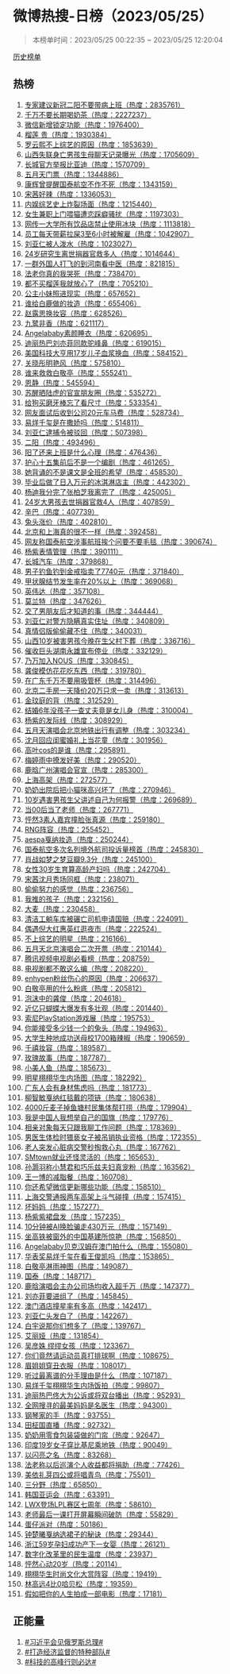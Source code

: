 <h1>
微博热搜-日榜（2023/05/25）
</h1>
<blockquote>
<p>
本榜单时间：2023/05/25 00:22:35 ~ 2023/05/25 12:20:04
</p>
</blockquote>
<p>
<a href="https://github.com/daifee/weibo-hot-search/tree/main/archives/daily">历史榜单</a>
</p>
<h2>
热榜
</h2>
<ol>

<li>
<a href="https://s.weibo.com/weibo?q=%23%E4%B8%93%E5%AE%B6%E5%BB%BA%E8%AE%AE%E6%96%B0%E5%86%A0%E4%BA%8C%E9%98%B3%E4%B8%8D%E8%A6%81%E5%B8%A6%E7%97%85%E4%B8%8A%E7%8F%AD%23" target="weibo">
专家建议新冠二阳不要带病上班（热度：2835761）
</a>
</li>

<li>
<a href="https://s.weibo.com/weibo?q=%23%E5%8D%83%E4%B8%87%E4%B8%8D%E8%A6%81%E9%95%BF%E6%9C%9F%E5%96%9D%E5%A5%B6%E8%8C%B6%23" target="weibo">
千万不要长期喝奶茶（热度：2227237）
</a>
</li>

<li>
<a href="https://s.weibo.com/weibo?q=%23%E5%BE%AE%E4%BF%A1%E6%96%B0%E5%A2%9E%E9%94%81%E5%AE%9A%E5%8A%9F%E8%83%BD%23" target="weibo">
微信新增锁定功能（热度：1976400）
</a>
</li>

<li>
<a href="https://s.weibo.com/weibo?q=%23%E6%A6%B4%E8%8E%B2%20%E8%B4%B5%23" target="weibo">
榴莲 贵（热度：1930384）
</a>
</li>

<li>
<a href="https://s.weibo.com/weibo?q=%23%E7%BD%97%E4%BA%91%E7%86%99%E4%B8%8D%E4%B8%8A%E7%BB%BC%E8%89%BA%E7%9A%84%E5%8E%9F%E5%9B%A0%23" target="weibo">
罗云熙不上综艺的原因（热度：1853639）
</a>
</li>

<li>
<a href="https://s.weibo.com/weibo?q=%23%E5%B1%B1%E8%A5%BF%E5%A4%B1%E8%81%94%E8%BA%AB%E4%BA%A1%E7%94%B7%E5%AD%A9%E7%94%9F%E6%AF%8D%E8%81%8A%E5%A4%A9%E8%AE%B0%E5%BD%95%E6%9B%9D%E5%85%89%23" target="weibo">
山西失联身亡男孩生母聊天记录曝光（热度：1705609）
</a>
</li>

<li>
<a href="https://s.weibo.com/weibo?q=%23%E9%95%BF%E5%9F%8E%E5%AE%98%E6%96%B9%E4%B8%BE%E6%8A%A5%E6%AF%94%E4%BA%9A%E8%BF%AA%23" target="weibo">
长城官方举报比亚迪（热度：1570709）
</a>
</li>

<li>
<a href="https://s.weibo.com/weibo?q=%23%E4%BA%94%E6%9C%88%E5%A4%A9%E9%97%A8%E7%A5%A8%23" target="weibo">
五月天门票（热度：1344886）
</a>
</li>

<li>
<a href="https://s.weibo.com/weibo?q=%23%E5%BA%B7%E8%BE%89%E6%9B%BE%E6%8F%90%E9%86%92%E5%9B%BD%E6%B3%B0%E8%88%AA%E7%A9%BA%E4%B8%8D%E4%BD%9C%E4%B8%8D%E6%AD%BB%23" target="weibo">
康辉曾提醒国泰航空不作不死（热度：1343159）
</a>
</li>

<li>
<a href="https://s.weibo.com/weibo?q=%23%E5%AE%8B%E8%8C%9C%E5%A5%BD%E8%BE%A3%23" target="weibo">
宋茜好辣（热度：1336053）
</a>
</li>

<li>
<a href="https://s.weibo.com/weibo?q=%23%E5%86%85%E5%A8%B1%E7%BB%BC%E8%89%BA%E5%8F%B2%E4%B8%8A%E7%82%B8%E8%A3%82%E5%9C%BA%E9%9D%A2%23" target="weibo">
内娱综艺史上炸裂场面（热度：1215440）
</a>
</li>

<li>
<a href="https://s.weibo.com/weibo?q=%23%E5%A5%B3%E7%94%9F%E5%85%BC%E8%81%8C%E4%B8%8A%E9%97%A8%E5%96%82%E7%8C%AB%E9%81%AD%E6%81%8B%E8%B8%A9%E7%99%96%E9%AA%9A%E6%89%B0%23" target="weibo">
女生兼职上门喂猫遭恋踩癖骚扰（热度：1197303）
</a>
</li>

<li>
<a href="https://s.weibo.com/weibo?q=%23%E7%BD%91%E4%BC%A0%E4%B8%80%E5%A4%A7%E5%AD%A6%E6%89%80%E6%9C%89%E9%A5%AE%E5%93%81%E5%BA%97%E7%A6%81%E6%AD%A2%E4%BD%BF%E7%94%A8%E5%86%B0%E5%9D%97%23" target="weibo">
网传一大学所有饮品店禁止使用冰块（热度：1113818）
</a>
</li>

<li>
<a href="https://s.weibo.com/weibo?q=%23%E5%91%98%E5%B7%A5%E6%AF%8F%E5%A4%A9%E5%B8%A6%E8%96%AA%E6%8B%89%E5%B1%8E3%E8%87%B36%E5%B0%8F%E6%97%B6%E8%A2%AB%E8%A7%A3%E9%9B%87%23" target="weibo">
员工每天带薪拉屎3至6小时被解雇（热度：1042907）
</a>
</li>

<li>
<a href="https://s.weibo.com/weibo?q=%23%E5%88%98%E4%BA%9A%E4%BB%81%E8%A2%AB%E4%BA%BA%E6%B3%BC%E6%B0%B4%23" target="weibo">
刘亚仁被人泼水（热度：1023027）
</a>
</li>

<li>
<a href="https://s.weibo.com/weibo?q=%2324%E5%B2%81%E7%A0%94%E7%A9%B6%E7%94%9F%E7%A6%BB%E4%B8%96%E6%8D%90%E5%99%A8%E5%AE%98%E6%95%91%E5%A4%9A%E4%BA%BA%23" target="weibo">
24岁研究生离世捐器官救多人（热度：1014644）
</a>
</li>

<li>
<a href="https://s.weibo.com/weibo?q=%23%E4%B8%80%E7%BE%A4%E5%A4%96%E5%9B%BD%E4%BA%BA%E6%89%93%E9%A3%9E%E7%9A%84%E5%88%B0%E6%B2%B3%E5%8D%97%E7%9C%8B%E4%B8%AD%E5%8C%BB%23" target="weibo">
一群外国人打飞的到河南看中医（热度：821815）
</a>
</li>

<li>
<a href="https://s.weibo.com/weibo?q=%23%E6%B3%95%E8%80%81%E4%BD%A0%E7%9C%9F%E7%9A%84%E6%88%91%E5%93%AD%E6%AD%BB%23" target="weibo">
法老你真的我哭死（热度：738470）
</a>
</li>

<li>
<a href="https://s.weibo.com/weibo?q=%23%E9%83%BD%E4%B8%8D%E4%B9%B0%E6%A6%B4%E8%8E%B2%E6%88%91%E5%B0%B1%E6%94%BE%E5%BF%83%E4%BA%86%23" target="weibo">
都不买榴莲我就放心了（热度：705210）
</a>
</li>

<li>
<a href="https://s.weibo.com/weibo?q=%23%E5%85%AC%E4%B8%BB%E5%B0%8F%E5%A6%B9%E7%85%A7%E8%BF%9B%E7%8E%B0%E5%AE%9E%23" target="weibo">
公主小妹照进现实（热度：657652）
</a>
</li>

<li>
<a href="https://s.weibo.com/weibo?q=%23%E8%B0%81%E7%BB%99%E7%99%BD%E9%B9%BF%E5%81%9A%E7%9A%84%E5%A6%86%E9%80%A0%23" target="weibo">
谁给白鹿做的妆造（热度：655406）
</a>
</li>

<li>
<a href="https://s.weibo.com/weibo?q=%23%E8%B5%B5%E9%9C%B2%E6%80%9D%E6%8D%A2%E5%A6%86%E5%AE%B9%23" target="weibo">
赵露思换妆容（热度：628526）
</a>
</li>

<li>
<a href="https://s.weibo.com/weibo?q=%23%E4%B9%9D%E9%B9%AD%E9%9D%9E%E9%A6%99%23" target="weibo">
九鹭非香（热度：621117）
</a>
</li>

<li>
<a href="https://s.weibo.com/weibo?q=%23Angelababy%E7%B4%A0%E9%A2%9C%E7%9D%A1%E8%A1%A3%23" target="weibo">
Angelababy素颜睡衣（热度：620695）
</a>
</li>

<li>
<a href="https://s.weibo.com/weibo?q=%23%E8%BF%AA%E4%B8%BD%E7%83%AD%E5%B7%B4%E5%88%98%E4%BA%A6%E8%8F%B2%E5%90%8C%E6%AC%BE%E9%A9%BC%E5%B3%B0%E9%BC%BB%23" target="weibo">
迪丽热巴刘亦菲同款驼峰鼻（热度：619015）
</a>
</li>

<li>
<a href="https://s.weibo.com/weibo?q=%23%E7%BE%8E%E5%9B%BD%E7%A7%91%E6%8A%80%E5%A4%A7%E4%BA%A8%E7%94%A817%E5%B2%81%E5%84%BF%E5%AD%90%E8%A1%80%E6%B5%86%E6%8D%A2%E8%A1%80%23" target="weibo">
美国科技大亨用17岁儿子血浆换血（热度：584152）
</a>
</li>

<li>
<a href="https://s.weibo.com/weibo?q=%23%E5%85%B3%E6%99%93%E5%BD%A4%E6%98%8E%E8%89%B3%E9%A3%8E%23" target="weibo">
关晓彤明艳风（热度：575810）
</a>
</li>

<li>
<a href="https://s.weibo.com/weibo?q=%23%E8%B0%81%E6%9D%A5%E6%95%91%E6%95%91%E7%99%BD%E6%95%AC%E4%BA%AD%23" target="weibo">
谁来救救白敬亭（热度：555241）
</a>
</li>

<li>
<a href="https://s.weibo.com/weibo?q=%23%E6%81%A9%E9%9D%99%23" target="weibo">
恩静（热度：545594）
</a>
</li>

<li>
<a href="https://s.weibo.com/weibo?q=%23%E8%8B%8F%E9%86%92%E6%99%92%E9%99%86%E8%99%8E%E7%9A%84%E5%AE%98%E5%AE%A3%E6%9C%8B%E5%8F%8B%E5%9C%88%23" target="weibo">
苏醒晒陆虎的官宣朋友圈（热度：535272）
</a>
</li>

<li>
<a href="https://s.weibo.com/weibo?q=%23%E7%BB%99%E7%8B%97%E4%B9%B0%E7%A3%A8%E7%89%99%E6%A3%92%E5%BF%98%E4%BA%86%E7%9C%8B%E5%B0%BA%E5%AF%B8%23" target="weibo">
给狗买磨牙棒忘了看尺寸（热度：533354）
</a>
</li>

<li>
<a href="https://s.weibo.com/weibo?q=%23%E7%BD%91%E5%8F%8B%E9%9D%A2%E8%AF%95%E5%90%8E%E6%94%B6%E5%88%B0%E5%85%AC%E5%8F%B820%E5%85%83%E8%BD%A6%E9%A9%AC%E8%B4%B9%23" target="weibo">
网友面试后收到公司20元车马费（热度：528734）
</a>
</li>

<li>
<a href="https://s.weibo.com/weibo?q=%23%E6%98%93%E7%83%8A%E5%8D%83%E7%8E%BA%E6%98%AF%E5%9C%A8%E6%92%92%E5%A8%87%E5%90%97%23" target="weibo">
易烊千玺是在撒娇吗（热度：514811）
</a>
</li>

<li>
<a href="https://s.weibo.com/weibo?q=%23%E5%88%98%E4%BA%9A%E4%BB%81%E9%80%AE%E6%8D%95%E4%BB%A4%E8%A2%AB%E9%A9%B3%E5%9B%9E%23" target="weibo">
刘亚仁逮捕令被驳回（热度：507398）
</a>
</li>

<li>
<a href="https://s.weibo.com/weibo?q=%23%E4%BA%8C%E9%98%B3%23" target="weibo">
二阳（热度：493496）
</a>
</li>

<li>
<a href="https://s.weibo.com/weibo?q=%23%E9%98%B3%E4%BA%86%E8%BF%98%E6%9D%A5%E4%B8%8A%E7%8F%AD%E6%98%AF%E4%BB%80%E4%B9%88%E5%BF%83%E7%90%86%23" target="weibo">
阳了还来上班是什么心理（热度：476436）
</a>
</li>

<li>
<a href="https://s.weibo.com/weibo?q=%23%E6%8A%A4%E5%BF%83%E5%8D%81%E4%BA%94%E9%9B%86%E5%89%8D%E5%90%8E%E4%B8%8D%E6%98%AF%E4%B8%80%E4%B8%AA%E7%BC%96%E5%89%A7%23" target="weibo">
护心十五集前后不是一个编剧（热度：461265）
</a>
</li>

<li>
<a href="https://s.weibo.com/weibo?q=%23%E5%A5%B9%E8%83%8C%E8%AF%B5%E7%9A%84%E4%B8%8D%E6%98%AF%E8%AF%BE%E6%96%87%E6%98%AF%E5%85%A8%E7%8F%AD%E7%9A%84%E5%B8%8C%E6%9C%9B%23" target="weibo">
她背诵的不是课文是全班的希望（热度：458530）
</a>
</li>

<li>
<a href="https://s.weibo.com/weibo?q=%23%E6%AF%95%E4%B8%9A%E5%90%8E%E5%81%9A%E4%BA%86%E6%97%A5%E5%85%A5%E4%B8%87%E5%85%83%E7%9A%84%E5%86%B0%E6%B7%87%E6%B7%8B%E5%BA%97%E4%B8%BB%23" target="weibo">
毕业后做了日入万元的冰淇淋店主（热度：442302）
</a>
</li>

<li>
<a href="https://s.weibo.com/weibo?q=%23%E6%9D%A8%E8%BF%AA%E6%88%91%E5%88%86%E5%AE%8C%E4%BA%86%E5%BC%A0%E6%9F%8F%E8%8A%9D%E6%88%91%E7%A6%BB%E5%AE%8C%E4%BA%86%23" target="weibo">
杨迪我分完了张柏芝我离完了（热度：425005）
</a>
</li>

<li>
<a href="https://s.weibo.com/weibo?q=%2324%E5%B2%81%E5%A4%A7%E7%94%B7%E5%AD%A9%E5%8E%BB%E4%B8%96%E6%8D%90%E5%99%A8%E5%AE%98%E6%95%914%E4%BA%BA%23" target="weibo">
24岁大男孩去世捐器官救4人（热度：407859）
</a>
</li>

<li>
<a href="https://s.weibo.com/weibo?q=%23%E8%BE%9B%E5%B7%B4%23" target="weibo">
辛巴（热度：407739）
</a>
</li>

<li>
<a href="https://s.weibo.com/weibo?q=%23%E5%85%94%E5%A4%B4%E6%B6%A8%E4%BB%B7%23" target="weibo">
兔头涨价（热度：402810）
</a>
</li>

<li>
<a href="https://s.weibo.com/weibo?q=%23%E5%8C%97%E4%BA%AC%E5%92%8C%E4%B8%8A%E6%B5%B7%E7%9C%9F%E7%9A%84%E5%BE%88%E4%B8%8D%E4%B8%80%E6%A0%B7%23" target="weibo">
北京和上海真的很不一样（热度：392458）
</a>
</li>

<li>
<a href="https://s.weibo.com/weibo?q=%23%E7%BD%91%E5%8F%8B%E7%A7%B0%E5%9B%BD%E6%B3%B0%E8%88%AA%E7%A9%BA%E6%B6%89%E4%BA%8B%E8%88%AA%E7%8F%AD%E6%8C%A8%E4%B8%AA%E9%97%AE%E8%A6%81%E4%B8%8D%E8%A6%81%E6%AF%9B%E6%AF%AF%23" target="weibo">
网友称国泰航空涉事航班挨个问要不要毛毯（热度：390674）
</a>
</li>

<li>
<a href="https://s.weibo.com/weibo?q=%23%E6%9D%A8%E7%B4%AB%E8%A1%A8%E6%83%85%E7%AE%A1%E7%90%86%23" target="weibo">
杨紫表情管理（热度：390111）
</a>
</li>

<li>
<a href="https://s.weibo.com/weibo?q=%23%E9%95%BF%E5%9F%8E%E6%B1%BD%E8%BD%A6%23" target="weibo">
长城汽车（热度：379868）
</a>
</li>

<li>
<a href="https://s.weibo.com/weibo?q=%23%E7%94%B7%E5%AD%90%E9%92%93%E9%B1%BC%E9%92%93%E5%88%B0%E9%87%91%E6%88%92%E6%8C%87%E5%8D%96%E4%BA%867740%E5%85%83%23" target="weibo">
男子钓鱼钓到金戒指卖了7740元（热度：371840）
</a>
</li>

<li>
<a href="https://s.weibo.com/weibo?q=%23%E7%94%B2%E7%8A%B6%E8%85%BA%E7%BB%93%E8%8A%82%E5%8F%91%E7%94%9F%E7%8E%87%E5%9C%A820%25%E4%BB%A5%E4%B8%8A%23" target="weibo">
甲状腺结节发生率在20%以上（热度：369068）
</a>
</li>

<li>
<a href="https://s.weibo.com/weibo?q=%23%E8%8B%B1%E4%BC%9F%E8%BE%BE%23" target="weibo">
英伟达（热度：357108）
</a>
</li>

<li>
<a href="https://s.weibo.com/weibo?q=%23%E8%8E%AB%E5%85%B0%E7%89%B9%23" target="weibo">
莫兰特（热度：347626）
</a>
</li>

<li>
<a href="https://s.weibo.com/weibo?q=%23%E4%BA%A4%E4%BA%86%E7%94%B7%E6%9C%8B%E5%8F%8B%E5%90%8E%E6%89%8D%E7%9F%A5%E9%81%93%E7%9A%84%E4%BA%8B%23" target="weibo">
交了男朋友后才知道的事（热度：344444）
</a>
</li>

<li>
<a href="https://s.weibo.com/weibo?q=%23%E5%88%98%E4%BA%9A%E4%BB%81%E5%AF%B9%E8%AD%A6%E6%96%B9%E9%9A%90%E7%9E%92%E7%9C%9F%E5%AE%9E%E4%BD%8F%E5%9D%80%23" target="weibo">
刘亚仁对警方隐瞒真实住址（热度：340809）
</a>
</li>

<li>
<a href="https://s.weibo.com/weibo?q=%23%E7%9C%9F%E6%83%85%E4%BE%A3%E7%89%88%E5%81%B7%E5%81%B7%E8%97%8F%E4%B8%8D%E4%BD%8F%23" target="weibo">
真情侣版偷偷藏不住（热度：340031）
</a>
</li>

<li>
<a href="https://s.weibo.com/weibo?q=%23%E5%B1%B1%E8%A5%BF10%E5%B2%81%E8%A2%AB%E5%AE%B3%E7%94%B7%E5%AD%A9%E4%BB%8A%E6%99%9A%E5%9C%A8%E7%94%9F%E7%88%B6%E6%9D%91%E4%B8%8B%E8%91%AC%23" target="weibo">
山西10岁被害男孩今晚在生父村下葬（热度：336716）
</a>
</li>

<li>
<a href="https://s.weibo.com/weibo?q=%23%E5%82%AC%E6%94%B6%E5%B7%A8%E5%A4%B4%E6%B9%96%E5%8D%97%E6%B0%B8%E9%9B%84%E5%AE%A3%E5%B8%83%E5%81%9C%E4%B8%9A%23" target="weibo">
催收巨头湖南永雄宣布停业（热度：332129）
</a>
</li>

<li>
<a href="https://s.weibo.com/weibo?q=%23%E4%B9%83%E4%B8%87%E5%8A%A0%E5%85%A5NOUS%23" target="weibo">
乃万加入NOUS（热度：330845）
</a>
</li>

<li>
<a href="https://s.weibo.com/weibo?q=%23%E9%BE%9A%E4%BF%8A%E6%A8%A1%E4%BB%BF%E8%8A%B1%E8%8A%B1%E5%90%83%E4%B8%9C%E8%A5%BF%23" target="weibo">
龚俊模仿花花吃东西（热度：319780）
</a>
</li>

<li>
<a href="https://s.weibo.com/weibo?q=%23%E5%9C%A8%E5%B9%BF%E4%B8%9C%E5%8D%83%E4%B8%87%E4%B8%8D%E8%A6%81%E7%94%A8%E5%90%B8%E7%AE%A1%E6%9D%AF%23" target="weibo">
在广东千万不要用吸管杯（热度：314496）
</a>
</li>

<li>
<a href="https://s.weibo.com/weibo?q=%23%E5%8C%97%E4%BA%AC%E4%BA%8C%E6%89%8B%E6%88%BF%E4%B8%80%E5%A4%A9%E9%99%8D%E4%BB%B720%E4%B8%87%E5%8F%AA%E6%B1%82%E4%B8%80%E5%8D%96%23" target="weibo">
北京二手房一天降价20万只求一卖（热度：313613）
</a>
</li>

<li>
<a href="https://s.weibo.com/weibo?q=%23%E9%87%91%E7%8E%9F%E5%BA%AD%E7%9A%84%E8%83%8C%23" target="weibo">
金玟庭的背（热度：312529）
</a>
</li>

<li>
<a href="https://s.weibo.com/weibo?q=%23%E7%BB%93%E5%A9%9A6%E5%B9%B4%E6%B2%A1%E5%AD%A9%E5%AD%90%E4%B8%80%E6%9F%A5%E4%B8%88%E5%A4%AB%E7%AB%9F%E6%98%AF%E5%A5%B3%E5%84%BF%E8%BA%AB%23" target="weibo">
结婚6年没孩子一查丈夫竟是女儿身（热度：310004）
</a>
</li>

<li>
<a href="https://s.weibo.com/weibo?q=%23%E6%9D%A8%E7%B4%AB%E7%9A%84%E5%8F%91%E9%99%85%E7%BA%BF%23" target="weibo">
杨紫的发际线（热度：308929）
</a>
</li>

<li>
<a href="https://s.weibo.com/weibo?q=%23%E4%BA%94%E6%9C%88%E5%A4%A9%E6%BC%94%E5%94%B1%E4%BC%9A%E5%8C%97%E4%BA%AC%E5%9C%B0%E9%93%81%E5%87%BA%E8%A1%8C%E6%9C%89%E8%B0%83%E6%95%B4%23" target="weibo">
五月天演唱会北京地铁出行有调整（热度：303234）
</a>
</li>

<li>
<a href="https://s.weibo.com/weibo?q=%23%E6%B2%88%E6%9C%88%E5%9B%9E%E5%BA%94%E9%97%BA%E8%9C%9C%E5%A9%9A%E7%A4%BC%E4%B8%8A%E5%BD%93%E8%8A%B1%E7%AB%A5%23" target="weibo">
沈月回应闺蜜婚礼上当花童（热度：301956）
</a>
</li>

<li>
<a href="https://s.weibo.com/weibo?q=%23%E9%AB%98%E5%8F%B6cos%E7%9A%84%E6%98%AF%E8%B0%81%23" target="weibo">
高叶cos的是谁（热度：295891）
</a>
</li>

<li>
<a href="https://s.weibo.com/weibo?q=%23%E6%A2%85%E5%A9%B7%E9%9B%A8%E4%B8%AD%E6%92%A9%E5%8F%91%E5%A5%BD%E7%BE%8E%23" target="weibo">
梅婷雨中撩发好美（热度：290520）
</a>
</li>

<li>
<a href="https://s.weibo.com/weibo?q=%23%E9%B9%BF%E6%99%97%E5%B9%BF%E5%B7%9E%E6%BC%94%E5%94%B1%E4%BC%9A%E5%AE%98%E5%AE%A3%23" target="weibo">
鹿晗广州演唱会官宣（热度：285300）
</a>
</li>

<li>
<a href="https://s.weibo.com/weibo?q=%23%E4%B8%8A%E6%B5%B7%E9%AB%98%E6%9E%B6%23" target="weibo">
上海高架（热度：272577）
</a>
</li>

<li>
<a href="https://s.weibo.com/weibo?q=%23%E5%A5%B6%E5%A5%B6%E5%87%BA%E9%99%A2%E5%90%8E%E6%8A%8A%E5%B0%8F%E7%8C%AB%E5%92%AA%E9%AB%98%E5%85%B4%E5%9D%8F%E4%BA%86%23" target="weibo">
奶奶出院后把小猫咪高兴坏了（热度：270946）
</a>
</li>

<li>
<a href="https://s.weibo.com/weibo?q=%2310%E5%B2%81%E9%81%87%E5%AE%B3%E7%94%B7%E5%AD%A9%E7%94%9F%E7%88%B6%E8%AE%B2%E8%BF%B0%E8%87%AA%E5%B7%B1%E4%B8%BA%E4%BD%95%E6%8A%A5%E8%AD%A6%23" target="weibo">
10岁遇害男孩生父讲述自己为何报警（热度：269689）
</a>
</li>

<li>
<a href="https://s.weibo.com/weibo?q=%23%E5%BD%9300%E5%90%8E%E5%BD%93%E4%BA%86%E8%80%81%E5%B8%88%23" target="weibo">
当00后当了老师（热度：267771）
</a>
</li>

<li>
<a href="https://s.weibo.com/weibo?q=%23%E6%80%A6%E7%84%B63%E7%B4%A0%E4%BA%BA%E5%98%89%E5%AE%BE%E6%92%9E%E8%84%B8%E5%BC%A0%E7%9C%9F%E6%BA%90%23" target="weibo">
怦然3素人嘉宾撞脸张真源（热度：259180）
</a>
</li>

<li>
<a href="https://s.weibo.com/weibo?q=%23RNG%E9%98%B5%E5%AE%B9%23" target="weibo">
RNG阵容（热度：255452）
</a>
</li>

<li>
<a href="https://s.weibo.com/weibo?q=%23aespa%E6%88%9B%E7%BA%B3%E5%A6%86%E9%80%A0%23" target="weibo">
aespa戛纳妆造（热度：250244）
</a>
</li>

<li>
<a href="https://s.weibo.com/weibo?q=%23%E5%9B%BD%E6%B3%B0%E8%88%AA%E7%A9%BA%E5%A4%9A%E6%AC%A1%E5%90%8D%E5%88%97%E5%A2%83%E5%A4%96%E8%88%AA%E5%8F%B8%E6%8A%95%E8%AF%89%E9%87%8F%E6%A6%9C%E9%A6%96%23" target="weibo">
国泰航空多次名列境外航司投诉量榜首（热度：245830）
</a>
</li>

<li>
<a href="https://s.weibo.com/weibo?q=%23%E8%82%96%E6%88%98%E5%A6%82%E6%A2%A6%E4%B9%8B%E6%A2%A6%E8%B1%86%E7%93%A39.3%E5%88%86%23" target="weibo">
肖战如梦之梦豆瓣9.3分（热度：245100）
</a>
</li>

<li>
<a href="https://s.weibo.com/weibo?q=%23%E5%A5%B3%E6%80%A730%E5%B2%81%E7%94%9F%E8%82%B2%E7%AE%97%E9%AB%98%E9%BE%84%E4%BA%A7%E5%A6%87%E5%90%97%23" target="weibo">
女性30岁生育算高龄产妇吗（热度：242704）
</a>
</li>

<li>
<a href="https://s.weibo.com/weibo?q=%23%E5%AE%8B%E8%8C%9C%E6%B2%88%E6%9C%88%E7%A7%80%E5%9C%BA%E5%90%8C%E6%A1%86%23" target="weibo">
宋茜沈月秀场同框（热度：238071）
</a>
</li>

<li>
<a href="https://s.weibo.com/weibo?q=%23%E5%81%B7%E5%81%B7%E5%8A%AA%E5%8A%9B%E7%9A%84%E6%84%9F%E8%A7%89%23" target="weibo">
偷偷努力的感觉（热度：236756）
</a>
</li>

<li>
<a href="https://s.weibo.com/weibo?q=%23%E6%88%91%E6%8E%A8%E7%9A%84%E5%AD%A9%E5%AD%90%23" target="weibo">
我推的孩子（热度：232156）
</a>
</li>

<li>
<a href="https://s.weibo.com/weibo?q=%23%E5%A4%A7%E9%BA%A6%23" target="weibo">
大麦（热度：230458）
</a>
</li>

<li>
<a href="https://s.weibo.com/weibo?q=%23%E6%B8%85%E6%B4%81%E5%B7%A5%E8%BA%BA%E8%BD%A6%E5%BA%93%E8%A2%AB%E7%A2%BE%E4%BA%A1%E5%8F%B8%E6%9C%BA%E7%94%B3%E8%AF%B7%E5%9B%BD%E8%B5%94%23" target="weibo">
清洁工躺车库被碾亡司机申请国赔（热度：224091）
</a>
</li>

<li>
<a href="https://s.weibo.com/weibo?q=%23%E5%81%B6%E9%81%87%E5%80%AA%E5%A4%A7%E7%BA%A2%E6%83%A0%E8%8B%B1%E7%BA%A2%E9%80%9B%E5%A4%9C%E5%B8%82%23" target="weibo">
偶遇倪大红惠英红逛夜市（热度：222524）
</a>
</li>

<li>
<a href="https://s.weibo.com/weibo?q=%23%E4%B8%8D%E4%B8%8A%E7%BB%BC%E8%89%BA%E7%9A%84%E6%98%8E%E6%98%9F%23" target="weibo">
不上综艺的明星（热度：216166）
</a>
</li>

<li>
<a href="https://s.weibo.com/weibo?q=%23%E4%BA%94%E6%9C%88%E5%A4%A9%E5%8C%97%E4%BA%AC%E6%BC%94%E5%94%B1%E4%BC%9A%E4%BA%8C%E6%AC%A1%E5%BC%80%E7%A5%A8%23" target="weibo">
五月天北京演唱会二次开票（热度：210144）
</a>
</li>

<li>
<a href="https://s.weibo.com/weibo?q=%23%E8%85%BE%E8%AE%AF%E8%A7%86%E9%A2%91%E7%94%B5%E8%A7%86%E5%89%A7%E5%BF%85%E7%9C%8B%E6%A6%9C%23" target="weibo">
腾讯视频电视剧必看榜（热度：208759）
</a>
</li>

<li>
<a href="https://s.weibo.com/weibo?q=%23%E7%94%B5%E8%A7%86%E5%89%A7%E9%83%BD%E4%B8%8D%E6%95%A2%E8%BF%99%E4%B9%88%E7%BC%96%23" target="weibo">
电视剧都不敢这么编（热度：208220）
</a>
</li>

<li>
<a href="https://s.weibo.com/weibo?q=%23enhypen%E7%B2%89%E4%B8%9D%E4%BC%A4%E5%BF%83%E7%9A%84%E5%8E%9F%E5%9B%A0%23" target="weibo">
enhypen粉丝伤心的原因（热度：206637）
</a>
</li>

<li>
<a href="https://s.weibo.com/weibo?q=%23%E7%99%BD%E6%95%AC%E4%BA%AD%E7%94%A8%E7%9A%84%E4%BB%80%E4%B9%88%E7%B2%89%E5%BA%95%23" target="weibo">
白敬亭用的什么粉底（热度：205812）
</a>
</li>

<li>
<a href="https://s.weibo.com/weibo?q=%23%E6%B3%A1%E6%B2%AB%E4%B8%AD%E7%9A%84%E9%BE%9A%E4%BF%8A%23" target="weibo">
泡沫中的龚俊（热度：204618）
</a>
</li>

<li>
<a href="https://s.weibo.com/weibo?q=%23%E8%BF%91%E4%BA%BF%E5%8F%AA%E8%9D%B4%E8%9D%B6%E5%A4%A7%E7%88%86%E5%8F%91%E6%9C%89%E5%A4%9A%E5%A3%AE%E8%A7%82%23" target="weibo">
近亿只蝴蝶大爆发有多壮观（热度：201440）
</a>
</li>

<li>
<a href="https://s.weibo.com/weibo?q=%23%E7%B4%A2%E5%B0%BCPlayStation%E6%B8%B8%E6%88%8F%E5%B1%95%23" target="weibo">
索尼PlayStation游戏展（热度：195753）
</a>
</li>

<li>
<a href="https://s.weibo.com/weibo?q=%23%E4%BD%A0%E8%83%BD%E6%8E%A5%E5%8F%97%E5%A4%9A%E5%B0%91%E9%92%B1%E4%B8%80%E4%B8%AA%E7%9A%84%E5%85%94%E5%A4%B4%23" target="weibo">
你能接受多少钱一个的兔头（热度：194963）
</a>
</li>

<li>
<a href="https://s.weibo.com/weibo?q=%23%E5%A4%A7%E5%AD%A6%E7%94%9F%E7%A7%8D%E5%9C%B0%E6%88%90%E5%8A%9F%E9%80%81%E6%AF%8D%E6%A0%A11700%E7%AE%B1%E8%BE%A3%E6%A4%92%23" target="weibo">
大学生种地成功送母校1700箱辣椒（热度：190659）
</a>
</li>

<li>
<a href="https://s.weibo.com/weibo?q=%23%E5%8D%83%E7%A6%A7%E5%A6%86%E5%AE%B9%23" target="weibo">
千禧妆容（热度：189587）
</a>
</li>

<li>
<a href="https://s.weibo.com/weibo?q=%23%E7%8E%AB%E7%91%B0%E6%95%85%E4%BA%8B%23" target="weibo">
玫瑰故事（热度：187787）
</a>
</li>

<li>
<a href="https://s.weibo.com/weibo?q=%23%E5%B0%8F%E7%BE%8E%E4%BA%BA%E9%B1%BC%23" target="weibo">
小美人鱼（热度：185673）
</a>
</li>

<li>
<a href="https://s.weibo.com/weibo?q=%23%E6%98%8E%E6%98%9F%E6%A0%A9%E6%A0%A9%E5%8D%8E%E7%94%9F%E5%86%85%E5%9C%BA%E5%9B%BE%23" target="weibo">
明星栩栩华生内场图（热度：182292）
</a>
</li>

<li>
<a href="https://s.weibo.com/weibo?q=%23%E5%B9%BF%E4%B8%9C%E4%BA%BA%E4%BC%9A%E6%9C%89%E8%BA%AB%E6%9D%90%E7%84%A6%E8%99%91%E5%90%97%23" target="weibo">
广东人会有身材焦虑吗（热度：181773）
</a>
</li>

<li>
<a href="https://s.weibo.com/weibo?q=%23%E6%9F%B3%E6%99%BA%E6%95%8F%E6%88%9B%E7%BA%B3%E7%BA%A2%E6%AF%AF%E6%88%B4%E7%9A%84%E9%A1%B9%E9%93%BE%23" target="weibo">
柳智敏戛纳红毯戴的项链（热度：180638）
</a>
</li>

<li>
<a href="https://s.weibo.com/weibo?q=%234000%E6%96%A4%E9%BA%A6%E5%AD%90%E6%8E%89%E9%B1%BC%E5%A1%98%E6%9D%91%E6%B0%91%E9%9B%86%E4%BD%93%E5%B8%AE%E6%89%93%E6%8D%9E%23" target="weibo">
4000斤麦子掉鱼塘村民集体帮打捞（热度：179904）
</a>
</li>

<li>
<a href="https://s.weibo.com/weibo?q=%23%E6%88%91%E6%98%AF%E4%B8%AD%E5%9B%BD%E4%BA%BA%E6%88%91%E6%83%B3%E4%B8%BE%E8%87%AA%E5%B7%B1%E7%9A%84%E5%9B%BD%E6%97%97%23" target="weibo">
我是中国人我想举自己的国旗（热度：179776）
</a>
</li>

<li>
<a href="https://s.weibo.com/weibo?q=%23%E7%9B%B8%E4%BA%B2%E5%AF%B9%E8%B1%A1%E6%AF%8F%E5%A4%A9%E5%8F%AA%E8%B7%9F%E6%88%91%E8%81%8A%E5%B7%A5%E4%BD%9C%E9%97%AE%E9%A2%98%23" target="weibo">
相亲对象每天只跟我聊工作问题（热度：178369）
</a>
</li>

<li>
<a href="https://s.weibo.com/weibo?q=%23%E7%94%B7%E5%8C%BB%E7%94%9F%E4%BD%93%E6%A3%80%E6%97%B6%E7%8C%A5%E4%BA%B5%E5%A5%B3%E5%AD%90%E8%A2%AB%E5%90%8A%E9%94%80%E6%89%A7%E4%B8%9A%E8%B5%84%E6%A0%BC%23" target="weibo">
男医生体检时猥亵女子被吊销执业资格（热度：172355）
</a>
</li>

<li>
<a href="https://s.weibo.com/weibo?q=%23%E8%80%81%E4%BA%BA%E7%AA%81%E5%8F%91%E5%BF%83%E8%84%8F%E7%97%85%E4%BA%A4%E8%AD%A6%E7%A7%92%E6%8E%8F%E6%95%91%E5%BF%83%E4%B8%B8%23" target="weibo">
老人突发心脏病交警秒掏救心丸（热度：167762）
</a>
</li>

<li>
<a href="https://s.weibo.com/weibo?q=%23SMtown%E5%B0%B1%E4%B8%9A%E8%BF%98%E6%80%AA%E7%81%B5%E6%B4%BB%E7%9A%84%23" target="weibo">
SMtown就业还怪灵活的（热度：165653）
</a>
</li>

<li>
<a href="https://s.weibo.com/weibo?q=%23%E5%AD%99%E7%81%8F%E7%BE%BD%E7%A7%B0%E5%B0%8F%E6%85%A7%E5%90%9B%E5%92%8C%E5%B7%A7%E4%B9%90%E5%85%B9%E5%A4%AB%E5%A6%87%E7%9C%9F%E5%AE%A0%E7%B2%89%23" target="weibo">
孙灏羽称小慧君和巧乐兹夫妇真宠粉（热度：163562）
</a>
</li>

<li>
<a href="https://s.weibo.com/weibo?q=%23%E7%8E%8B%E4%B8%80%E5%8D%9A%E7%9A%84%E5%87%8F%E8%84%82%E9%A4%90%23" target="weibo">
王一博的减脂餐（热度：160708）
</a>
</li>

<li>
<a href="https://s.weibo.com/weibo?q=%23%E4%BD%A0%E8%BF%98%E5%B8%8C%E6%9C%9B%E5%BE%AE%E4%BF%A1%E6%9B%B4%E6%96%B0%E5%93%AA%E4%BA%9B%E5%8A%9F%E8%83%BD%23" target="weibo">
你还希望微信更新哪些功能（热度：158510）
</a>
</li>

<li>
<a href="https://s.weibo.com/weibo?q=%23%E4%B8%8A%E6%B5%B7%E4%BA%A4%E8%AD%A6%E9%80%9A%E6%8A%A5%E4%B8%A4%E8%BD%A6%E9%AB%98%E6%9E%B6%E4%B8%8A%E6%96%97%E6%B0%94%E7%A2%B0%E6%92%9E%23" target="weibo">
上海交警通报两车高架上斗气碰撞（热度：157415）
</a>
</li>

<li>
<a href="https://s.weibo.com/weibo?q=%23%E5%9D%8F%E5%A6%88%E5%A6%88%23" target="weibo">
坏妈妈（热度：157277）
</a>
</li>

<li>
<a href="https://s.weibo.com/weibo?q=%23%E6%9D%A8%E7%B4%AB%E7%B4%AB%E8%A3%99%E7%9B%98%E5%8F%91%23" target="weibo">
杨紫紫裙盘发（热度：157235）
</a>
</li>

<li>
<a href="https://s.weibo.com/weibo?q=%2310%E5%88%86%E9%92%9F%E8%A2%ABAI%E6%8D%A2%E8%84%B8%E9%AA%97%E8%B5%B0430%E4%B8%87%E5%85%83%23" target="weibo">
10分钟被AI换脸骗走430万元（热度：157149）
</a>
</li>

<li>
<a href="https://s.weibo.com/weibo?q=%23%E5%9D%90%E9%AB%98%E9%93%81%E8%A2%AB%E7%AA%97%E5%A4%96%E7%9A%84%E4%B8%AD%E5%9B%BD%E5%9F%BA%E5%BB%BA%E6%89%80%E6%83%8A%E8%89%B3%23" target="weibo">
坐高铁被窗外的中国基建所惊艳（热度：156850）
</a>
</li>

<li>
<a href="https://s.weibo.com/weibo?q=%23Angelababy%E8%B4%9D%E5%85%8B%E6%B1%89%E5%A7%86%E5%9C%A8%E6%BE%B3%E9%97%A8%E6%8B%8D%E4%BB%80%E4%B9%88%23" target="weibo">
Angelababy贝克汉姆在澳门拍什么（热度：155080）
</a>
</li>

<li>
<a href="https://s.weibo.com/weibo?q=%23%E5%8D%8E%E8%A1%A8%E5%A5%96%E6%98%93%E7%83%8A%E5%8D%83%E7%8E%BA%E5%9C%A8%E7%9C%8B%E7%8E%8B%E4%BF%8A%E5%87%AF%E5%90%97%23" target="weibo">
华表奖易烊千玺在看王俊凯吗（热度：153865）
</a>
</li>

<li>
<a href="https://s.weibo.com/weibo?q=%23%E7%99%BD%E6%95%AC%E4%BA%AD%E6%B7%8B%E9%9B%A8%E7%A5%9E%E5%9B%BE%23" target="weibo">
白敬亭淋雨神图（热度：149087）
</a>
</li>

<li>
<a href="https://s.weibo.com/weibo?q=%23%E5%9B%BD%E6%B3%B0%23" target="weibo">
国泰（热度：148717）
</a>
</li>

<li>
<a href="https://s.weibo.com/weibo?q=%23%E9%B9%BF%E6%99%97%E6%BC%94%E5%94%B1%E4%BC%9A%E4%B8%BB%E5%8A%9E%E5%85%AC%E5%8F%B8%E5%9C%BA%E5%9D%87%E6%94%B6%E5%85%A5%E8%B6%85%E5%8D%83%E4%B8%87%23" target="weibo">
鹿晗演唱会主办公司场均收入超千万（热度：147377）
</a>
</li>

<li>
<a href="https://s.weibo.com/weibo?q=%23%E5%88%98%E4%BA%A6%E8%8F%B2%E8%A6%81%E8%BF%9B%E7%BB%84%E4%BA%86%23" target="weibo">
刘亦菲要进组了（热度：145845）
</a>
</li>

<li>
<a href="https://s.weibo.com/weibo?q=%23%E6%BE%B3%E9%97%A8%E9%85%92%E5%BA%97%E6%92%9E%E6%98%9F%E7%8E%87%E6%9C%89%E5%A4%9A%E9%AB%98%23" target="weibo">
澳门酒店撞星率有多高（热度：142417）
</a>
</li>

<li>
<a href="https://s.weibo.com/weibo?q=%23%E5%88%98%E4%BA%9A%E4%BB%81%E5%A4%B4%E5%8F%91%E7%99%BD%E4%BA%86%23" target="weibo">
刘亚仁头发白了（热度：142267）
</a>
</li>

<li>
<a href="https://s.weibo.com/weibo?q=%23%E7%99%BD%E5%AE%87%E8%AF%B4%E9%82%A3%E4%BD%A0%E4%BB%AC%E6%83%B3%E5%A4%9A%E4%BA%86%23" target="weibo">
白宇说那你们想多了（热度：139767）
</a>
</li>

<li>
<a href="https://s.weibo.com/weibo?q=%23%E8%89%BE%E4%B8%BD%E5%A8%85%23" target="weibo">
艾丽娅（热度：131854）
</a>
</li>

<li>
<a href="https://s.weibo.com/weibo?q=%23%E5%90%B4%E5%BD%A6%E5%A7%9D%20%E7%BC%AA%E7%BC%AA%E5%A5%B3%E5%AD%A9%23" target="weibo">
吴彦姝 缪缪女孩（热度：123367）
</a>
</li>

<li>
<a href="https://s.weibo.com/weibo?q=%23%E4%BD%A0%E4%BB%AC%E7%AB%9F%E7%84%B6%E8%AF%B7%E8%BF%90%E5%8A%A8%E5%91%98%E7%9C%9F%E6%89%93%E6%8E%92%E7%90%83%E5%95%8A%23" target="weibo">
你们竟然请运动员真打排球啊（热度：108675）
</a>
</li>

<li>
<a href="https://s.weibo.com/weibo?q=%23%E7%9C%89%E5%A7%90%E5%A7%90%E7%A9%BF%E4%B8%91%E8%A1%A3%E6%9C%8D%23" target="weibo">
眉姐姐穿丑衣服（热度：108017）
</a>
</li>

<li>
<a href="https://s.weibo.com/weibo?q=%23%E5%90%AC%E8%BF%87%E6%9C%80%E7%A6%BB%E8%B0%B1%E7%9A%84%E5%88%86%E6%89%8B%E7%90%86%E7%94%B1%E6%98%AF%E4%BB%80%E4%B9%88%23" target="weibo">
听过最离谱的分手理由是什么（热度：107187）
</a>
</li>

<li>
<a href="https://s.weibo.com/weibo?q=%23%E6%98%93%E7%83%8A%E5%8D%83%E7%8E%BA%E6%A0%A9%E6%A0%A9%E5%8D%8E%E7%94%9F%E5%86%85%E5%9C%BA%E9%A5%AD%E6%8B%8D%23" target="weibo">
易烊千玺栩栩华生内场饭拍（热度：99807）
</a>
</li>

<li>
<a href="https://s.weibo.com/weibo?q=%23%E8%BF%AA%E4%B8%BD%E7%83%AD%E5%B7%B4%E4%BD%9F%E5%A4%A7%E4%B8%BA%E5%85%AC%E8%AF%89%E6%88%96%E5%B0%86%E5%8F%8C%E5%8F%B0%E6%92%AD%E5%87%BA%23" target="weibo">
迪丽热巴佟大为公诉或将双台播出（热度：95293）
</a>
</li>

<li>
<a href="https://s.weibo.com/weibo?q=%23%E5%85%A8%E7%BD%91%E6%90%9C%E5%AF%BB%E7%9A%84%E6%9C%80%E7%BE%8E%E5%A6%88%E5%A6%88%E6%98%AF%E5%90%8D%E5%8C%BB%E7%94%9F%23" target="weibo">
全网搜寻的最美妈妈是名医生（热度：94300）
</a>
</li>

<li>
<a href="https://s.weibo.com/weibo?q=%23%E9%92%A2%E7%90%B4%E5%AE%B6%E7%9A%84%E6%89%8B%23" target="weibo">
钢琴家的手（热度：93755）
</a>
</li>

<li>
<a href="https://s.weibo.com/weibo?q=%23%E7%94%B0%E6%9F%BE%E5%9B%BD%E7%9B%B4%E6%92%AD%23" target="weibo">
田柾国直播（热度：92732）
</a>
</li>

<li>
<a href="https://s.weibo.com/weibo?q=%23%E5%A5%B6%E5%A5%B6%E7%94%A8%E9%9B%B6%E9%A3%9F%E5%8C%85%E8%A3%85%E8%A2%8B%E5%81%9A%E7%9A%84%E9%97%A8%E5%B8%98%23" target="weibo">
奶奶用零食包装袋做的门帘（热度：92647）
</a>
</li>

<li>
<a href="https://s.weibo.com/weibo?q=%23%E5%8D%B0%E5%BA%A619%E5%B2%81%E5%A5%B3%E5%AD%90%E7%A9%BF%E6%AF%94%E5%9F%BA%E5%B0%BC%E4%B9%98%E5%9C%B0%E9%93%81%23" target="weibo">
印度19岁女子穿比基尼乘地铁（热度：90049）
</a>
</li>

<li>
<a href="https://s.weibo.com/weibo?q=%23%E4%BB%A5%E9%97%AA%E4%BA%AE%E4%B9%8B%E5%90%8D%23" target="weibo">
以闪亮之名（热度：83268）
</a>
</li>

<li>
<a href="https://s.weibo.com/weibo?q=%23%E6%B3%95%E8%80%81%E7%A7%B0%E4%BB%A5%E5%90%8E%E5%B7%A1%E6%BC%94%E4%B8%AA%E4%BA%BA%E6%94%B6%E7%9B%8A%E9%83%BD%E5%B0%86%E6%8D%90%E5%8A%A9%23" target="weibo">
法老称以后巡演个人收益都将捐助（热度：77426）
</a>
</li>

<li>
<a href="https://s.weibo.com/weibo?q=%23%E7%BE%8E%E4%BE%9D%E7%A4%BC%E8%8A%BD%E5%9B%9B%E5%85%AC%E6%88%96%E5%B0%86%E5%94%B1%E9%9D%92%E9%B8%9F%23" target="weibo">
美依礼芽四公或将唱青鸟（热度：75501）
</a>
</li>

<li>
<a href="https://s.weibo.com/weibo?q=%23%E4%B8%89%E5%88%86%E9%87%8E%23" target="weibo">
三分野（热度：65850）
</a>
</li>

<li>
<a href="https://s.weibo.com/weibo?q=%23%E9%9F%A9%E5%9B%BD%E4%BA%9A%E8%BF%90%E4%BC%9A%23" target="weibo">
韩国亚运会（热度：63391）
</a>
</li>

<li>
<a href="https://s.weibo.com/weibo?q=%23LWX%E7%99%BB%E5%9C%BALPL%E8%B5%9B%E5%8C%BA%E4%B8%83%E5%91%A8%E5%B9%B4%23" target="weibo">
LWX登场LPL赛区七周年（热度：58610）
</a>
</li>

<li>
<a href="https://s.weibo.com/weibo?q=%23%E8%80%81%E5%B8%88%E6%9C%80%E5%90%8E%E4%B8%80%E8%AF%BE%E6%89%93%E5%BC%80%E5%B1%8F%E5%B9%95%E7%9E%AC%E9%97%B4%E7%A0%B4%E9%98%B2%23" target="weibo">
老师最后一课打开屏幕瞬间破防（热度：55829）
</a>
</li>

<li>
<a href="https://s.weibo.com/weibo?q=%23%E8%9B%8B%E4%BB%94%E6%B4%BE%E5%AF%B9%23" target="weibo">
蛋仔派对（热度：50186）
</a>
</li>

<li>
<a href="https://s.weibo.com/weibo?q=%23%E9%92%9F%E6%A5%9A%E6%9B%A6%E6%88%9B%E7%BA%B3%E9%80%89%E8%A3%99%E5%AD%90%E7%9A%84%E7%A7%98%E8%AF%80%23" target="weibo">
钟楚曦戛纳选裙子的秘诀（热度：29344）
</a>
</li>

<li>
<a href="https://s.weibo.com/weibo?q=%23%E6%B5%99%E6%B1%9F59%E5%B2%81%E5%AD%95%E5%A6%87%E6%88%90%E5%8A%9F%E4%BA%A7%E4%B8%8B%E4%B8%80%E5%A5%B3%E5%A9%B4%23" target="weibo">
浙江59岁孕妇成功产下一女婴（热度：26121）
</a>
</li>

<li>
<a href="https://s.weibo.com/weibo?q=%23%E6%95%B0%E5%AD%97%E5%8C%96%E6%94%B9%E9%9D%A9%E9%87%8C%E7%9A%84%E6%B0%91%E7%94%9F%E6%B8%A9%E5%BA%A6%23" target="weibo">
数字化改革里的民生温度（热度：23937）
</a>
</li>

<li>
<a href="https://s.weibo.com/weibo?q=%23%E6%80%A6%E7%84%B6%E5%BF%83%E5%8A%A820%E5%B2%81%23" target="weibo">
怦然心动20岁（热度：20114）
</a>
</li>

<li>
<a href="https://s.weibo.com/weibo?q=%23%E6%A0%A9%E6%A0%A9%E5%8D%8E%E7%94%9F%E6%97%B6%E5%B0%9A%E6%96%87%E5%8C%96%E5%A4%A7%E8%B5%8F%E9%98%B5%E5%AE%B9%23" target="weibo">
栩栩华生时尚文化大赏阵容（热度：19419）
</a>
</li>

<li>
<a href="https://s.weibo.com/weibo?q=%23%E6%9E%97%E9%AB%98%E8%BF%9C4%E6%AF%940%E5%93%88%E8%B4%9D%E6%9D%BE%23" target="weibo">
林高远4比0哈贝松（热度：19359）
</a>
</li>

<li>
<a href="https://s.weibo.com/weibo?q=%23%E5%81%87%E5%A6%82%E6%8A%8A%E4%BD%A0%E7%9A%84%E4%BA%BA%E7%94%9F%E6%8B%8D%E6%88%90%E4%B8%80%E9%83%A8%E7%94%B5%E5%BD%B1%23" target="weibo">
假如把你的人生拍成一部电影（热度：17181）
</a>
</li>

</ol>
<h2>
正能量
</h2>
<ol>

<li>
<a href="https://s.weibo.com/weibo?q=%23%23%E4%B9%A0%E8%BF%91%E5%B9%B3%E4%BC%9A%E8%A7%81%E4%BF%84%E7%BD%97%E6%96%AF%E6%80%BB%E7%90%86%23%23" target="weibo">
#习近平会见俄罗斯总理#
</a>
</li>

<li>
<a href="https://s.weibo.com/weibo?q=%23%23%E6%89%93%E9%80%A0%E7%BB%8F%E6%B5%8E%E7%9B%91%E7%9D%A3%E7%9A%84%E7%89%B9%E7%A7%8D%E9%83%A8%E9%98%9F%23%23" target="weibo">
#打造经济监督的特种部队#
</a>
</li>

<li>
<a href="https://s.weibo.com/weibo?q=%23%23%E7%A7%91%E6%8A%80%E7%9A%84%E9%AB%98%E5%B3%B0%E8%A1%8C%E5%88%99%E5%BF%85%E8%BE%BE%23%23" target="weibo">
#科技的高峰行则必达#
</a>
</li>

</ol>